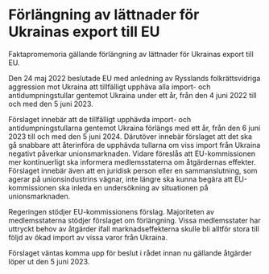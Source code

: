 # Förlängning av lättnader för Ukrainas export till EU

Faktapromemoria gällande förlängning av lättnader för Ukrainas export till EU.

Den 24 maj 2022 beslutade EU med anledning av Rysslands folkrättsvidriga aggression mot Ukraina att tillfälligt upphäva alla import- och antidumpningstullar gentemot Ukraina under ett år, från den 4 juni 2022 till och med den 5 juni 2023.

Förslaget innebär att de tillfälligt upphävda import- och antidumpningstullarna gentemot Ukraina förlängs med ett år, från den 6 juni 2023 till och med den 5 juni 2024. Därutöver innebär förslaget att det ska gå snabbare att återinföra de upphävda tullarna om viss import från Ukraina negativt påverkar unionsmarknaden. Vidare föreslås att EU-kommissionen mer kontinuerligt ska informera medlemsstaterna om åtgärdernas effekter. Förslaget innebär även att en juridisk person eller en sammanslutning, som agerar på unionsindustrins vägnar, inte längre ska kunna begära att EU-kommissionen ska inleda en undersökning av situationen på unionsmarknaden.

Regeringen stödjer EU-kommissionens förslag. Majoriteten av medlemsstaterna stödjer förslaget om förlängning. Vissa medlemsstater har uttryckt behov av åtgärder ifall marknadseffekterna skulle bli alltför stora till följd av ökad import av vissa varor från Ukraina.

Förslaget väntas komma upp för beslut i rådet innan nu gällande åtgärder löper ut den 5 juni 2023.
